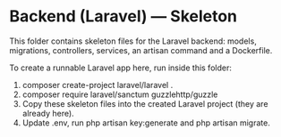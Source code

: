 # Backend (Laravel) — Skeleton

This folder contains skeleton files for the Laravel backend: models, migrations, controllers, services, an artisan command and a Dockerfile.

To create a runnable Laravel app here, run inside this folder:
1. composer create-project laravel/laravel .
2. composer require laravel/sanctum guzzlehttp/guzzle
3. Copy these skeleton files into the created Laravel project (they are already here).
4. Update .env, run php artisan key:generate and php artisan migrate.
